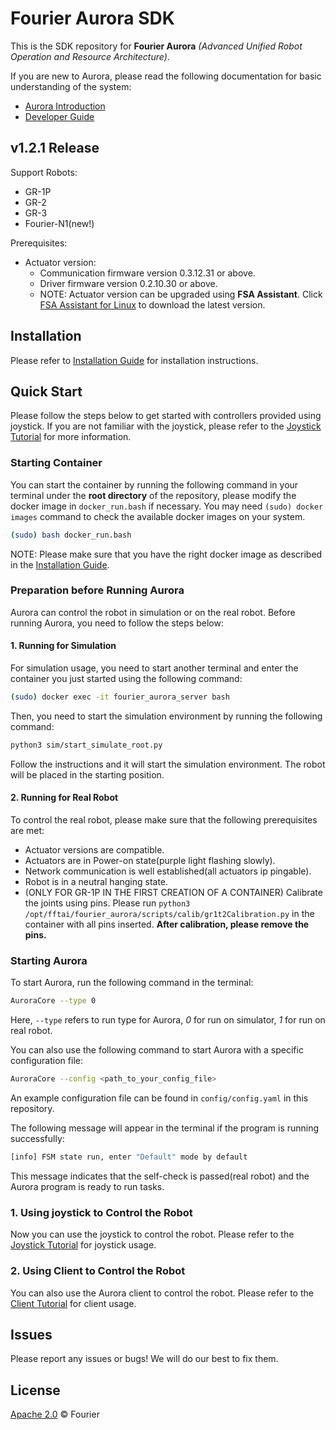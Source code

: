 # Fourier Aurora SDK

This is the SDK repository for **Fourier Aurora** *(Advanced Unified Robot Operation and Resource Architecture)*.

If you are new to Aurora, please read the following documentation for basic understanding of the system:

- [Aurora Introduction](./doc/EN/introduction_EN.md)
- [Developer Guide](./doc/EN/developer_guide_EN.md)

## v1.2.1 Release

Support Robots:

- GR-1P
- GR-2
- GR-3
- Fourier-N1(new!)

Prerequisites:

- Actuator version:
  - Communication firmware version 0.3.12.31 or above.
  - Driver firmware version 0.2.10.30 or above.
  - NOTE: Actuator version can be upgraded using **FSA Assistant**. Click [FSA Assistant for Linux](https://fsa-1302548221.cos.ap-shanghai.myqcloud.com/tool/FSA_Assistant/FSA_Assistant_V0.0.1.24_155_31_x64_Linux_2025-07-08.tar.gz) to download the latest version.
 
## Installation

Please refer to [Installation Guide](./doc/EN/installation_EN.md) for installation instructions.

## Quick Start

Please follow the steps below to get started with controllers provided using joystick. If you are not familiar with the joystick, please refer to the [Joystick Tutorial](./doc/EN/joystick_tutorial_EN.md) for more information.

### Starting Container

You can start the container by running the following command in your terminal under the **root directory** of the repository, please modify the docker image in `docker_run.bash` if necessary. You may need `(sudo) docker images` command to check the available docker images on your system.

```bash
(sudo) bash docker_run.bash
```

NOTE: Please make sure that you have the right docker image as described in the [Installation Guide](./doc/EN/installation_EN.md).

### Preparation before Running Aurora

Aurora can control the robot in simulation or on the real robot. Before running Aurora, you need to follow the steps below:

#### 1. Running for Simulation

For simulation usage, you need to start another terminal and enter the container you just started using the following command:

```bash
(sudo) docker exec -it fourier_aurora_server bash
```

Then, you need to start the simulation environment by running the following command:

```bash
python3 sim/start_simulate_root.py
```

Follow the instructions and it will start the simulation environment. The robot will be placed in the starting position.

#### 2. Running for Real Robot

To control the real robot, please make sure that the following prerequisites are met:

- Actuator versions are compatible.
- Actuators are in Power-on state(purple light flashing slowly).
- Network communication is well established(all actuators ip pingable).
- Robot is in a neutral hanging state.
- (ONLY FOR GR-1P IN THE FIRST CREATION OF A CONTAINER) Calibrate the joints using pins. Please run `python3 /opt/fftai/fourier_aurora/scripts/calib/gr1t2Calibration.py` in the container with all pins inserted. **After calibration, please remove the pins.**

### Starting Aurora

To start Aurora, run the following command in the terminal:

```bash
AuroraCore --type 0
```

Here, `--type` refers to run type for Aurora, *0* for run on simulator, *1* for run on real robot.

You can also use the following command to start Aurora with a specific configuration file:

```bash
AuroraCore --config <path_to_your_config_file>
```
An example configuration file can be found in `config/config.yaml` in this repository.

The following message will appear in the terminal if the program is running successfully:

```bash
[info] FSM state run, enter "Default" mode by default
```

This message indicates that the self-check is passed(real robot) and the Aurora program is ready to run tasks.

### 1. Using joystick to Control the Robot

Now you can use the joystick to control the robot. Please refer to the [Joystick Tutorial](./doc/EN/joystick_tutorial_EN.md) for joystick usage.

### 2. Using Client to Control the Robot

You can also use the Aurora client to control the robot. Please refer to the [Client Tutorial](./python/README.md) for client usage.

## Issues

Please report any issues or bugs! We will do our best to fix them.

## License

[Apache 2.0](LICENSE) © Fourier
